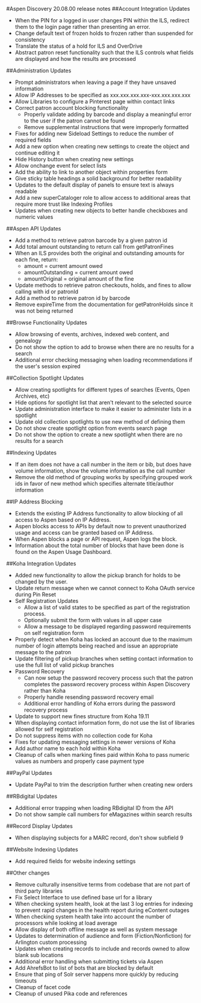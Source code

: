 #Aspen Discovery 20.08.00 release notes
##Account Integration Updates
- When the PIN for a logged in user changes PIN within the ILS, redirect them to the login page rather than presenting an error.
- Change default text of frozen holds to frozen rather than suspended for consistency
- Translate the status of a hold for ILS and OverDrive
- Abstract patron reset functionality such that the ILS controls what fields are displayed and how the results are processed

##Administration Updates
- Prompt administrators when leaving a page if they have unsaved information
- Allow IP Addresses to be specified as xxx.xxx.xxx.xxx-xxx.xxx.xxx.xxx 
- Allow Libraries to configure a Pinterest page within contact links
- Correct patron account blocking functionality
  - Properly validate adding by barcode and display a meaningful error to the user if the patron cannot be found
  - Remove supplemental instructions that were improperly formatted
- Fixes for adding new Sideload Settings to reduce the number of required fields 
- Add a new option when creating new settings to create the object and continue editing it
- Hide History button when creating new settings
- Allow onchange event for select lists
- Add the ability to link to another object within properties form
- Give sticky table headings a solid background for better readability
- Updates to the default display of panels to ensure text is always readable
- Add a new superCataloger role to allow access to additional areas that require more trust like Indexing Profiles
- Updates when creating new objects to better handle checkboxes and numeric values

##Aspen API Updates
- Add a method to retrieve patron barcode by a given patron id
- Add total amount outstanding to return call from getPatronFines
- When an ILS provides both the original and outstanding amounts for each fine, return:
  - amount = current amount owed
  - amountOutstanding = current amount owed
  - amountOriginal = original amount of the fine
- Update methods to retrieve patron checkouts, holds, and fines to allow calling with id or patronId
- Add a method to retrieve patron id by barcode
- Remove expireTime from the documentation for getPatronHolds since it was not being returned

##Browse Functionality Updates
- Allow browsing of events, archives, indexed web content, and genealogy
- Do not show the option to add to browse when there are no results for a search
- Additional error checking messaging when loading recommendations if the user's session expired

##Collection Spotlight Updates
- Allow creating spotlights for different types of searches (Events, Open Archives, etc)
- Hide options for spotlight list that aren't relevant to the selected source
- Update administration interface to make it easier to administer lists in a spotlight
- Update old collection spotlights to use new method of defining them
- Do not show create spotlight option from events search page
- Do not show the option to create a new spotlight when there are no results for a search

##Indexing Updates
- If an item does not have a call number in the item or bib, but does have volume information, show the volume information as the call number
- Remove the old method of grouping works by specifying grouped work ids in favor of new method which specifies alternate title/author information

##IP Address Blocking
- Extends the existing IP Address functionality to allow blocking of all access to Aspen based on IP Address. 
- Aspen blocks access to APIs by default now to prevent unauthorized usage and access can be granted based on IP Address. 
- When Aspen blocks a page or API request, Aspen logs the block.
- Information about the total number of blocks that have been done is found on the Aspen Usage Dashboard.  

##Koha Integration Updates
- Added new functionality to allow the pickup branch for holds to be changed by the user.
- Update return message when we cannot connect to Koha OAuth service during Pin Reset
- Self Registration Updates
  - Allow a list of valid states to be specified as part of the registration process. 
  - Optionally submit the form with values in all upper case
  - Allow a message to be displayed regarding password requirements on self registration form
- Properly detect when Koha has locked an account due to the maximum number of login attempts being reached and issue an appropriate message to the patron
- Update filtering of pickup branches when setting contact information to use the full list of valid pickup branches
- Password Recovery 
  - Can now setup the password recovery process such that the patron completes the password recovery process within Aspen Discovery rather than Koha
  - Properly handle resending password recovery email
  - Additional error handling of Koha errors during the password recovery process
- Update to support new fines structure from Koha 19.11
- When displaying contact information form, do not use the list of libraries allowed for self registration
- Do not suppress items with no collection code for Koha
- Fixes for updating messaging settings in newer versions of Koha
- Add author name to each hold within Koha
- Cleanup of calls when marking fines paid within Koha to pass numeric values as numbers and properly case payment type

##PayPal Updates
- Update PayPal to trim the description further when creating new orders

##RBdigital Updates
- Additional error trapping when loading RBdigital ID from the API
- Do not show sample call numbers for eMagazines within search results

##Record Display Updates
- When displaying subjects for a MARC record, don't show subfield 9

##Website Indexing Updates
- Add required fields for website indexing settings

##Other changes
- Remove culturally insensitive terms from codebase that are not part of third party libraries
- Fix Select Interface to use defined base url for a library
- When checking system health, look at the last 3 log entries for indexing to prevent rapid changes in the health report during eContent outages
- When checking system health take into account the number of processors while looking at load average
- Allow display of both offline message as well as system message
- Updates to determination of audience and form (Fiction/Nonfiction) for Arlington custom processing
- Updates when creating records to include and records owned to allow blank sub locations
- Additional error handling when submitting tickets via Aspen
- Add AhrefsBot to list of bots that are blocked by default
- Ensure that ping of Solr server happens more quickly by reducing timeouts
- Cleanup of facet code
- Cleanup of unused Pika code and references